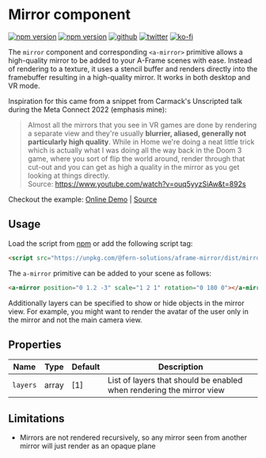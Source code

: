 # Mirror component
[![npm version](https://img.shields.io/npm/v/@fern-solutions/aframe-mirror.svg?style=flat-square)](https://www.npmjs.com/package/@fern-solutions/aframe-mirror)
[![npm version](https://img.shields.io/npm/l/@fern-solutions/aframe-mirror.svg?style=flat-square)](https://www.npmjs.com/package/@fern-solutions/aframe-mirror)
[![github](https://flat.badgen.net/badge/icon/github?icon=github&label)](https://github.com/mrxz/fern-aframe-components/)
[![twitter](https://flat.badgen.net/twitter/follow/noerihuisman)](https://twitter.com/noerihuisman)
[![ko-fi](https://img.shields.io/badge/ko--fi-buy%20me%20a%20coffee-ff5f5f?style=flat-square)](https://ko-fi.com/fernsolutions)

The `mirror` component and corresponding `<a-mirror>` primitive allows a high-quality mirror to be added to your A-Frame scenes with ease. Instead of rendering to a texture, it uses a stencil buffer and renders directly into the framebuffer resulting in a high-quality mirror. It works in both desktop and VR mode.

Inspiration for this came from a snippet from Carmack's Unscripted talk during the Meta Connect 2022 (emphasis mine):
> Almost all the mirrors that you see in VR games are done by rendering a separate view and they're usually **blurrier, aliased, generally not particularly high quality**. While in Home we're doing a neat little trick which is actually what I was doing all the way back in the Doom 3 game, where you sort of flip the world around, render through that cut-out and you can get as high a quality in the mirror as you get looking at things directly.  
> Source: https://www.youtube.com/watch?v=ouq5yyzSiAw&t=892s

Checkout the example: [Online Demo](https://aframe-components.fern.solutions/mirror) | [Source](https://github.com/mrxz/fern-aframe-components/blob/main/mirror/example/index.html)

## Usage
Load the script from [npm](https://www.npmjs.com/package/@fern-solutions/aframe-mirror) or add the following script tag:
```HTML
<script src="https://unpkg.com/@fern-solutions/aframe-mirror/dist/mirror.umd.min.js"></script>
```

The `a-mirror` primitive can be added to your scene as follows:
```HTML
<a-mirror position="0 1.2 -3" scale="1 2 1" rotation="0 180 0"></a-mirror>
```

Additionally layers can be specified to show or hide objects in the mirror view. For example, you might want to render the avatar of the user only in the mirror and not the main camera view.

## Properties
| Name | Type | Default |Description |
| ---- | ---- | ------- |----------- |
| `layers` | array | [1] | List of layers that should be enabled when rendering the mirror view |

## Limitations
* Mirrors are not rendered recursively, so any mirror seen from another mirror will just render as an opaque plane